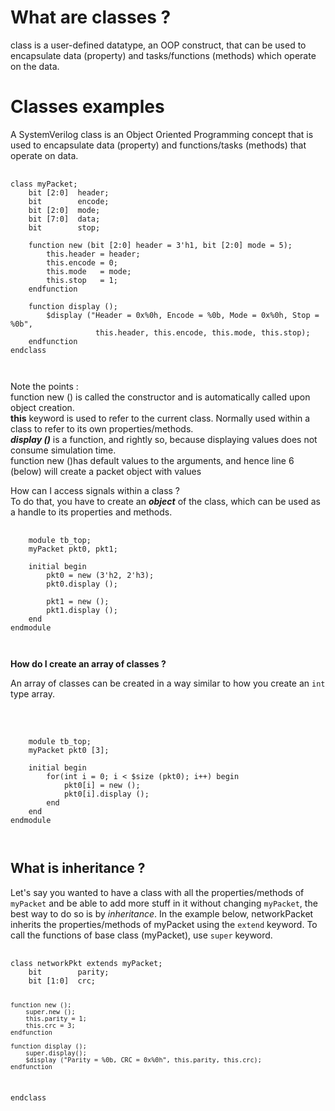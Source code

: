 # What are classes ?

<p>class is a user-defined datatype, an OOP construct, that can be used to encapsulate data (property) and tasks/functions (methods) which operate on the data.</p>



# Classes examples 

A SystemVerilog class is an Object Oriented Programming concept that is used 
to encapsulate data (property) and functions/tasks (methods) that operate on data.<br/>


<pre> <code>
class myPacket;
	bit [2:0]  header;
	bit        encode;
	bit [2:0]  mode;
	bit [7:0]  data;
	bit        stop;
	
	function new (bit [2:0] header = 3'h1, bit [2:0] mode = 5);
		this.header = header;
		this.encode = 0;
		this.mode   = mode;
		this.stop   = 1;
	endfunction
	
	function display ();
		$display ("Header = 0x%0h, Encode = %0b, Mode = 0x%0h, Stop = %0b", 
		           this.header, this.encode, this.mode, this.stop);
	endfunction
endclass
</pre> </code><br/>

Note the points : <br/>
function new () is called the constructor and is automatically called upon object creation.<br/>
<b>this</b> keyword is used to refer to the current class. Normally used within a class to refer to its own properties/methods.<br/>
<b><i>display ()</i></b> is a function, and rightly so, because displaying values does not consume simulation time.<br/>
function new ()has default values to the arguments, and hence line 6 (below) will create a packet object with values<br/>

How can I access signals within a class ?<br/>
To do that, you have to create an <i><b>object</b></i> of the class, which can be used as a handle to its properties and methods.<br/>
<pre> <code>
	module tb_top;
	myPacket pkt0, pkt1;
		
	initial begin
		pkt0 = new (3'h2, 2'h3);
		pkt0.display ();
		
		pkt1 = new ();
		pkt1.display ();
	end
endmodule 
</pre> </code>
<b>How do I create an array of classes ?</b><br/>
<p>An array of classes can be created in a way similar to how you create an <code>int</code> type array.</p><br/>

<pre> <code>
	module tb_top;
	myPacket pkt0 [3];
	
	initial begin
    	for(int i = 0; i < $size (pkt0); i++) begin
   	   		pkt0[i] = new ();
       		pkt0[i].display ();
   		end
   	end
endmodule
</pre> </code>

<h2>What is inheritance ?</h2><p>Let's say you wanted to have a class with all the properties/methods of <code>myPacket</code> and be able to add more stuff in it without changing <code>myPacket</code>, the best way to do so is by <i>inheritance</i>. In the example below, networkPacket inherits the properties/methods of myPacket using the <code>extend</code> keyword. To call the functions of base class (myPacket), use <code>super</code> keyword.</p><pre>  <code class="language-verilog match-braces line-numbers">
class networkPkt extends myPacket;
	bit        parity;
	bit [1:0]  crc;
	
	function new ();
		super.new ();
		this.parity = 1;
		this.crc = 3;
	endfunction
	
	function display ();
		super.display();
		$display ("Parity = %0b, CRC = 0x%0h", this.parity, this.crc);
	endfunction
endclass

</pre> </code>
